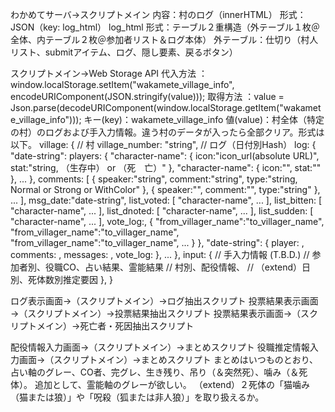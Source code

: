 わかめてサーバ→スクリプトメイン
  内容：村のログ（innerHTML）
  形式：JSON（key: log_html）
    log_html 形式：テーブル２重構造（外テーブル１枚＠全体、内テーブル２枚＠参加者リスト＆ログ本体）
      外テーブル：仕切り（村人リスト、submitアイテム、ログ、隠し要素、戻るボタン）

スクリプトメイン→Web Storage API
  代入方法 ：window.localStorage.setItem("wakamete_village_info", encodeURIComponent(JSON.stringify(value)));
  取得方法 ：value = Json.parse(decodeURIComponent(window.localStorage.getItem("wakamete_village_info")));
  キー(key)：wakamete_village_info
  値(value)：村全体（特定の村）のログおよび手入力情報。違う村のデータが入ったら全部クリア。形式は以下。
  village: {
    // 村
    village_number: "string",
    // ログ（日付別Hash）
    log: {
      "date-string":
        players: {
          "character-name": {
            icon:"icon_url(absolute URL)", 
            stat:"string, （生存中） or （死　亡）" 
          },
          "character-name": { icon:"", stat:"" },
          ...
        },
        comments: [
          {
            speaker:"string",
            comment:"string",
            type:"string, Normal or Strong or WithColor"
          },
          { speaker:"",  comment:"", type:"string" },
          ...
        ],
        msg_date:"date-string",
        list_voted:  [ "character-name", ... ],
        list_bitten: [ "character-name", ... ],
        list_dnoted: [ "character-name", ... ],
        list_sudden: [ "character-name", ... ],
        vote_log:, {
          "from_villager_name":"to_villager_name",
          "from_villager_name":"to_villager_name",
          "from_villager_name":"to_villager_name",
          ...
        }
      },
      "date-string": { player: , comments: , messages: , vote_log: },
      ...
    },
    input: {			// 手入力情報
        (T.B.D.)
        // 参加者別、役職CO、占い結果、霊能結果
        // 村別、配役情報、
        // （extend）日別、死体数別推定要因
    },
  }

ログ表示画面→（スクリプトメイン）→ログ抽出スクリプト
投票結果表示画面→（スクリプトメイン）→投票結果抽出スクリプト
投票結果表示画面→（スクリプトメイン）→死亡者・死因抽出スクリプト

配役情報入力画面→（スクリプトメイン）→まとめスクリプト
役職推定情報入力画面→（スクリプトメイン）→まとめスクリプト
  まとめはいつものとおり、占い軸のグレー、CO者、完グレ、生き残り、吊り（＆突然死）、噛み（＆死体）。
  追加として、霊能軸のグレーが欲しい。
  （extend）２死体の「猫噛み（猫または狼）」や「呪殺（狐または非人狼）」を取り扱えるか。



